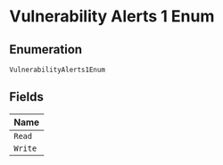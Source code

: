 
# Vulnerability Alerts 1 Enum

## Enumeration

`VulnerabilityAlerts1Enum`

## Fields

| Name |
|  --- |
| `Read` |
| `Write` |

